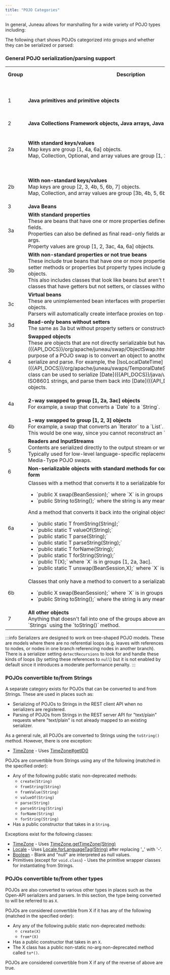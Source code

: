 ```yaml
---
title: "POJO Categories"
---
```


In general, Juneau allows for marshalling for a wide variety of POJO types including:

The following chart shows POJOs categorized into groups and whether they can be serialized or parsed:

### General POJO serialization/parsing support

<table className="styled w800" style={{borderCollapse: 'collapse'}}>
  <tr>
    <th>Group</th>
    <th>Description</th>
    <th>Examples</th>
    <th>Can<br />serialize?</th>
    <th>Can<br />parse?</th>
  </tr>
  <tr className="dark bb" style={{backgroundColor: 'lightyellow'}}>
    <td style={{textAlign: 'center'}}>1</td>
    <td><b>Java primitives and primitive objects</b></td>
    <td>
      <ul className="normal">
        <li>`String`</li>
        <li>`Integer`</li>
        <li>`Float`</li>
        <li>`Boolean`</li>
      </ul>
    </td>
    <td style={{backgroundColor: 'lightgreen', textAlign: 'center'}}><b>yes</b></td>
    <td style={{backgroundColor: 'lightgreen', textAlign: 'center'}}><b>yes</b></td>
  </tr>
  <tr className="dark bb" style={{backgroundColor: 'lightyellow'}}>
    <td style={{textAlign: 'center'}}>2</td>
    <td><b>Java Collections Framework objects, Java arrays, Java Optionals</b></td>
    <td>&nbsp;</td>
    <td>&nbsp;</td>
    <td>&nbsp;</td>
  </tr>
  <tr className="light bb">
    <td style={{textAlign: 'center'}}>2a</td>
    <td>
      <b>With standard keys/values</b><br />
      Map keys are group [1, 4a, 6a] objects.<br />
      Map, Collection, Optional, and array values are group [1, 2, 3ac, 4a, 6a] objects.
    </td>
    <td>
      <ul className="normal">
        <li>`HashSet<String,Integer>`</li>
        <li>`TreeMap<Integer,Bean>`</li>
        <li>`List<int[][]>`</li>
        <li>`Bean[]`</li>
        <li>`Optional<Bean>`</li>
      </ul>
    </td>
    <td style={{backgroundColor: 'lightgreen', textAlign: 'center'}}><b>yes</b></td>
    <td style={{backgroundColor: 'lightgreen', textAlign: 'center'}}><b>yes</b></td>
  </tr>
  <tr className="light bb">
    <td style={{textAlign: 'center'}}>2b</td>
    <td>
      <b>With non-standard keys/values</b><br />
      Map keys are group [2, 3, 4b, 5, 6b, 7] objects.<br />
      Map, Collection, and array values are group [3b, 4b, 5, 6b, 7] objects.
    </td>
    <td>
      <ul className="normal">
        <li>`HashSet<Bean,Integer>`</li>
        <li>`TreeMap<Integer,Reader>`</li>
        <li>`Optional<Reader>`</li>
      </ul>
    </td>
    <td style={{backgroundColor: 'lightgreen', textAlign: 'center'}}><b>yes</b></td>
    <td style={{backgroundColor: 'salmon', textAlign: 'center'}}><b>no</b></td>
  </tr>
  <tr className="dark bb" style={{backgroundColor: 'lightyellow'}}>
    <td style={{textAlign: 'center'}}>3</td>
    <td><b>Java Beans</b></td>
    <td>&nbsp;</td>
    <td>&nbsp;</td>
    <td>&nbsp;</td>
  </tr>
  <tr className="light bb">
    <td style={{textAlign: 'center'}}>3a</td>
    <td>
      <b>With standard properties</b><br />
      These are beans that have one or more properties defined by public getter or public fields.<br />
      Properties can also be defined as final read-only fields and passed in as constructor args.<br />
      Property values are group [1, 2, 3ac, 4a, 6a] objects.
    </td>
    <td>&nbsp;</td>
    <td style={{backgroundColor: 'lightgreen', textAlign: 'center'}}><b>yes</b></td>
    <td style={{backgroundColor: 'lightgreen', textAlign: 'center'}}><b>yes</b></td>
  </tr>
  <tr className="light bb">
    <td style={{textAlign: 'center'}}>3b</td>
    <td>
      <b>With non-standard properties or not true beans</b><br />
      These include true beans that have one or more properties defined by getter and setter methods or properties but property types include group [3b, 4b, 5, 6b, 7] objects.<br />
      This also includes classes that look like beans but aren't true beans. For example, classes that have getters but not setters, or classes without no-arg constructors.
    </td>
    <td>&nbsp;</td>
    <td style={{backgroundColor: 'lightgreen', textAlign: 'center'}}><b>yes</b></td>
    <td style={{backgroundColor: 'salmon', textAlign: 'center'}}><b>no</b></td>
  </tr>
  <tr className="light bb">
    <td style={{textAlign: 'center'}}>3c</td>
    <td>
      <b>Virtual beans</b><br />
      These are unimplemented bean interfaces with properties of type [1, 2, 3ac, 4a, 6a] objects.<br />
      Parsers will automatically create interface proxies on top of BeanMap instances.
    </td>
    <td>&nbsp;</td>
    <td style={{backgroundColor: 'lightgreen', textAlign: 'center'}}><b>yes</b></td>
    <td style={{backgroundColor: 'lightgreen', textAlign: 'center'}}><b>yes</b></td>
  </tr>
  <tr className="light bb">
    <td style={{textAlign: 'center'}}>3d</td>
    <td>
      <b>Read-only beans without setters</b><br />
      The same as 3a but without property setters or constructor args.
    </td>
    <td>&nbsp;</td>
    <td style={{backgroundColor: 'lightgreen', textAlign: 'center'}}><b>yes</b></td>
    <td style={{backgroundColor: 'salmon', textAlign: 'center'}}><b>no</b></td>
  </tr>
  <tr className="dark bb" style={{backgroundColor: 'lightyellow'}}>
    <td style={{textAlign: 'center'}}>4</td>
    <td>
      <b>Swapped objects</b><br />
      These are objects that are not directly serializable but have [ObjectSwaps]({{API_DOCS}}/org/apache/juneau/swap/ObjectSwap.html) associated with them. The purpose of a POJO swap is to convert an object to another object that is easier to serialize and parse. For example, the [IsoLocalDateTime]({{API_DOCS}}/org/apache/juneau/swaps/TemporalDateSwap/IsoLocalDateTime.html) class can be used to serialize [Date]({{API_DOCS}}/java/util/Date.html) objects to ISO8601 strings, and parse them back into [Date]({{API_DOCS}}/java/util/Date.html) objects.
    </td>
    <td>&nbsp;</td>
    <td>&nbsp;</td>
    <td>&nbsp;</td>
  </tr>
  <tr className="light bb">
    <td style={{textAlign: 'center'}}>4a</td>
    <td>
      <b>2-way swapped to group [1, 2a, 3ac] objects</b><br />
      For example, a swap that converts a `Date` to a `String`.
    </td>
    <td>
      <ul className="normal">
        <li>`java.util.Date`</li>
        <li>`java.util.GregorianCalendar`</li>
      </ul>
    </td>
    <td style={{backgroundColor: 'lightgreen', textAlign: 'center'}}><b>yes</b></td>
    <td style={{backgroundColor: 'lightgreen', textAlign: 'center'}}><b>yes</b></td>
  </tr>
  <tr className="light bb">
    <td style={{textAlign: 'center'}}>4b</td>
    <td>
      <b>1-way swapped to group [1, 2, 3] objects</b><br />
      For example, a swap that converts an `Iterator` to a `List`.<br />
      This would be one way, since you cannot reconstruct an `Iterator`.
    </td>
    <td>
      <ul className="normal">
        <li>`java.util.Iterator`</li>
      </ul>
    </td>
    <td style={{backgroundColor: 'lightgreen', textAlign: 'center'}}><b>yes</b></td>
    <td style={{backgroundColor: 'salmon', textAlign: 'center'}}><b>no</b></td>
  </tr>
  <tr className="dark bb" style={{backgroundColor: 'lightyellow'}}>
    <td style={{textAlign: 'center'}}>5</td>
    <td>
      <b>Readers and InputStreams</b><br />
      Contents are serialized directly to the output stream or writer.<br />
      Typically used for low-level language-specific replacement of POJOs using per-Media-Type POJO swaps.
    </td>
    <td>
      <ul className="normal">
        <li>`FileInputStream`</li>
        <li>`StringReader`</li>
      </ul>
    </td>
    <td style={{backgroundColor: 'lightgreen', textAlign: 'center'}}><b>yes</b></td>
    <td style={{backgroundColor: 'salmon', textAlign: 'center'}}><b>no</b></td>
  </tr>
  <tr className="dark bb" style={{backgroundColor: 'lightyellow'}}>
    <td style={{textAlign: 'center'}}>6</td>
    <td>
      <b>Non-serializable objects with standard methods for converting to a serializable form</b>
    </td>
    <td>&nbsp;</td>
    <td>&nbsp;</td>
    <td>&nbsp;</td>
  </tr>
  <tr className="light bb" style={{backgroundColor: 'lightyellow'}}>
    <td style={{textAlign: 'center'}}>6a</td>
    <td>
      Classes with a method that converts it to a serializable form:
      <ul>
        <li>`public X swap(BeanSession);` where `X` is in groups [1, 2a, 3ac].</li>
        <li>`public String toString();` where the string is any meaningful data.</li>
      </ul>
      And a method that converts it back into the original object:
      <ul>
        <li>`public static T fromString(String);`</li>
        <li>`public static T valueOf(String);`</li>
        <li>`public static T parse(String);`</li>
        <li>`public static T parseString(String);`</li>
        <li>`public static T forName(String);`</li>
        <li>`public static T forString(String);`</li>
        <li>`public T(X);` where `X` is in groups [1, 2a, 3ac].</li>
        <li>`public static T unswap(BeanSession,X);` where `X` is in groups [1, 2a, 3ac].</li>
      </ul>
    </td>
    <td>
      <ul className="normal">
        <li>`java.lang.Class`</li>
        <li>`java.sql.Time`</li>
        <li>`java.sql.Timestamp`</li>
        <li>`java.text.MessageFormat`</li>
        <li>`java.text.NumberFormat`</li>
        <li>`java.util.Date`</li>
        <li>`java.util.UUID`</li>
        <li>`java.util.logging.Level`</li>
        <li>`javax.xml.bind.DatatypeConverter`</li>
      </ul>
    </td>
    <td style={{backgroundColor: 'lightgreen', textAlign: 'center'}}><b>yes</b></td>
    <td style={{backgroundColor: 'lightgreen', textAlign: 'center'}}><b>yes</b></td>
  </tr>
  <tr className="light bb" style={{backgroundColor: 'lightyellow'}}>
    <td style={{textAlign: 'center'}}>6b</td>
    <td>
      Classes that only have a method to convert to a serializable form:
      <ul>
        <li>`public X swap(BeanSession);` where `X` is in groups [1, 2, 3].</li>
        <li>`public String toString();` where the string is any meaningful data.</li>
      </ul>
    </td>
    <td>&nbsp;</td>
    <td style={{backgroundColor: 'lightgreen', textAlign: 'center'}}><b>yes</b></td>
    <td style={{backgroundColor: 'salmon', textAlign: 'center'}}><b>no</b></td>
  </tr>
  <tr className="dark" style={{backgroundColor: 'lightyellow'}}>
    <td style={{textAlign: 'center'}}>7</td>
    <td>
      <b>All other objects</b><br />
      Anything that doesn't fall into one of the groups above are simply converted to `Strings` using the `toString()` method.
    </td>
    <td>&nbsp;</td>
    <td style={{backgroundColor: 'lightgreen', textAlign: 'center'}}><b>yes</b></td>
    <td style={{backgroundColor: 'salmon', textAlign: 'center'}}><b>no</b></td>
  </tr>
</table>

:::info
Serializers are designed to work on tree-shaped POJO models.
These are models where there are no referential loops (e.g. leaves with references to nodes, or nodes in one branch referencing nodes in another branch).
There is a serializer setting `detectRecursions` to look for and handle these kinds of loops (by setting these references to `null`) but it is not enabled by default since it introduces a moderate performance penalty.
:::

### POJOs convertible to/from Strings

A separate category exists for POJOs that can be converted to and from Strings.
These are used in places such as:

- Serializing of POJOs to Strings in the REST client API when no serializers are registered.
- Parsing of POJOs from Strings in the REST server API for "text/plain" requests where "text/plain" is not already mapped to an existing serializer.

As a general rule, all POJOs are converted to Strings using the `toString()` method.
However, there is one exception:

- [TimeZone]({{API_DOCS}}/java/util/TimeZone.html) - Uses [TimeZone#getID()]({{API_DOCS}}/java/util/TimeZone.html#getID())

POJOs are convertible from Strings using any of the following (matched in the specified order):

- Any of the following public static non-deprecated methods:
  - `create(String)`
  - `fromString(String)`
  - `fromValue(String)`
  - `valueOf(String)`
  - `parse(String)`
  - `parseString(String)`
  - `forName(String)`
  - `forString(String)`
- Has a public constructor that takes in a `String`.

Exceptions exist for the following classes:

- [TimeZone]({{API_DOCS}}/java/util/TimeZone.html) - Uses [TimeZone.getTimeZone(String)]({{API_DOCS}}/java/util/TimeZone.html#getTimeZone(String))
- [Locale]({{API_DOCS}}/java/util/Locale.html) - Uses [Locale.forLanguageTag(String)]({{API_DOCS}}/java/util/Locale.html#forLanguageTag(String)) after replacing '_' with '-'.
- [Boolean]({{API_DOCS}}/java/lang/Boolean.html) - Blank and "null" are interpreted as null values.
- Primitives (except for `void.class`) - Uses the primitive wrapper classes for instantiating from Strings.

### POJOs convertible to/from other types

POJOs are also converted to various other types in places such as the Open-API serializers and parsers.
In this section, the type being converted to will be referred to as `X`.

POJOs are considered convertible from X if it has any of the following (matched in the specified order):

- Any any of the following public static non-deprecated methods:
  - `create(X)`
  - `from*(X)`
- Has a public constructor that takes in an `X`.
- The X class has a public non-static no-arg non-deprecated method called `to*()`.

POJOs are considered convertible from X if any of the reverse of above are true.